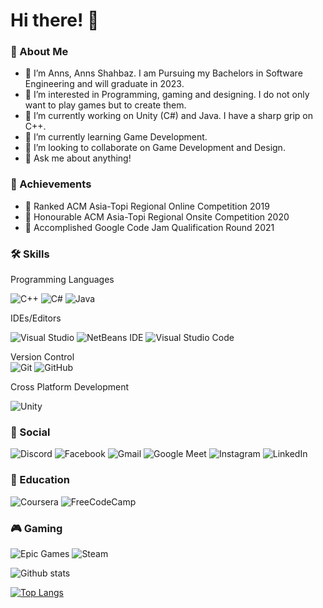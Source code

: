 # Hi there! 👋

### 🚀 About Me
- 👋 I’m Anns, Anns Shahbaz. I am Pursuing my Bachelors in Software Engineering and will graduate in 2023.
- 👀 I’m interested in Programming, gaming and designing. I do not only want to play games but to create them.
- 🔭 I’m currently working on Unity (C#) and Java. I have a sharp grip on C++. 
- 🌱 I’m currently learning Game Development. 
- 👯 I’m looking to collaborate on Game Development and Design. 
- 💬 Ask me about anything!

### 🏅 Achievements
 - 🥇 Ranked ACM Asia-Topi Regional Online Competition 2019
 - 🥈 Honourable ACM Asia-Topi Regional Onsite Competition 2020
 - 🥉 Accomplished Google Code Jam Qualification Round 2021
 
### 🛠️ Skills

Programming Languages
 
![C++](https://img.shields.io/badge/c++-%2300599C.svg?style=for-the-badge&logo=c%2B%2B&logoColor=white)  ![C#](https://img.shields.io/badge/c%23-%23239120.svg?style=for-the-badge&logo=c-sharp&logoColor=white)  ![Java](https://img.shields.io/badge/java-%23ED8B00.svg?style=for-the-badge&logo=java&logoColor=white)  

IDEs/Editors  

![Visual Studio](https://img.shields.io/badge/Visual%20Studio-5C2D91.svg?style=for-the-badge&logo=visual-studio&logoColor=white)  	![NetBeans IDE](https://img.shields.io/badge/NetBeansIDE-1B6AC6.svg?style=for-the-badge&logo=apache-netbeans-ide&logoColor=white)	![Visual Studio Code](https://img.shields.io/badge/Visual%20Studio%20Code-0078d7.svg?style=for-the-badge&logo=visual-studio-code&logoColor=white)  


Version Control  
![Git](https://img.shields.io/badge/git-%23F05033.svg?style=for-the-badge&logo=git&logoColor=white)  ![GitHub](https://img.shields.io/badge/github-%23121011.svg?style=for-the-badge&logo=github&logoColor=white)

Cross Platform Development

![Unity](https://img.shields.io/badge/unity-%23000000.svg?style=for-the-badge&logo=unity&logoColor=white)



### 🔗 Social

![Discord](https://img.shields.io/badge/%3CAnsi%3E-%237289DA.svg?style=for-the-badge&logo=discord&logoColor=white)  ![Facebook](https://img.shields.io/badge/Facebook-%231877F2.svg?style=for-the-badge&logo=Facebook&logoColor=white)  ![Gmail](https://img.shields.io/badge/Gmail-D14836?style=for-the-badge&logo=gmail&logoColor=white)  ![Google Meet](https://img.shields.io/badge/Google%20Meet-00897B?style=for-the-badge&logo=google-meet&logoColor=white)  ![Instagram](https://img.shields.io/badge/<anns_shahbaz>-%23E4405F.svg?style=for-the-badge&logo=Instagram&logoColor=white)  ![LinkedIn](https://img.shields.io/badge/linkedin-%230077B5.svg?style=for-the-badge&logo=linkedin&logoColor=white)


### 📝 Education  

![Coursera](https://img.shields.io/badge/Coursera-%230056D2.svg?style=for-the-badge&logo=Coursera&logoColor=white)  ![FreeCodeCamp](https://img.shields.io/badge/Freecodecamp-%23123.svg?&style=for-the-badge&logo=freecodecamp&logoColor=green)

### 🎮 Gaming

![Epic Games](https://img.shields.io/badge/epicgames-%23313131.svg?style=for-the-badge&logo=epicgames&logoColor=white)  ![Steam](https://img.shields.io/badge/steam-%23000000.svg?style=for-the-badge&logo=steam&logoColor=white)  

![Github stats](https://github-readme-stats.vercel.app/api?username=Ansi007&show_icons=true&theme=dark)

[![Top Langs](https://github-readme-stats.vercel.app/api/top-langs/?username=Ansi007&layout=compact)](https://github.com/Ansi007/github-readme-stats)




